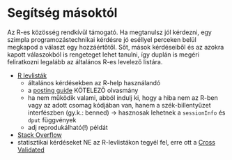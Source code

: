 # Segítség másoktól

Az R-es közösség rendkívül támogató. Ha megtanulsz jól kérdezni, egy szimpla 
programozástechnikai kérdésre jó eséllyel perceken belül megkapod a választ egy hozzáértőtől. Sőt, mások kérdéseiből és az azokra kapott válaszokból is 
rengeteget lehet tanulni, így duplán is megéri feliratkozni legalább az általános
R-es levelező listára.

- [R levlisták](https://www.r-project.org/mail.html)   
    - általános kérdésekben az R-help használandó
    - a [posting guide](https://www.r-project.org/posting-guide.html) KÖTELEZŐ olvasmány
    - ha nem működik valami, abból indulj ki, hogy a hiba nem az R-ben vagy az 
    adott csomag kódjában van, hanem a szék-billentyűzet interfészben (gy.k.: 
    benned) -> hasznosak lehetnek a `sessionInfo` és `dput` függvények
    - adj reprodukálható(!) példát
- [Stack Overflow](http://stackoverflow.com/questions/tagged/r)
- statisztikai kérdéseket NE az R-levlistákon tegyél fel, erre ott a [Cross Validated](http://stats.stackexchange.com/)
